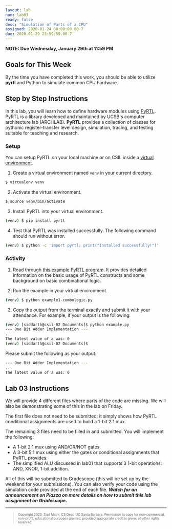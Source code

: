 ```yaml
---
layout: lab
num: lab03
ready: false
desc: "Simulation of Parts of a CPU"
assigned: 2020-01-24 08:00:00.00-7
due: 2020-01-29 23:59:59.00-7
---
```


**NOTE: Due Wednesday, January 29th at 11:59 PM**

## Goals for This Week
By the time you have completed this work, you should be able to 
utilize **pyrtl** and Python to simulate common CPU hardware.

## Step by Step Instructions

In this lab, you will learn how to define hardware modules using [PyRTL](https://ucsbarchlab.github.io/PyRTL/). PyRTL is a library developed and maintained by UCSB's computer architecture lab (ARCHLAB). **PyRTL** provides a collection of classes for pythonic register-transfer level design, simulation, tracing, and testing suitable for teaching and research.

### Setup

You can setup PyRTL on your local machine or on CSIL inside a [virtual environment](https://docs.python-guide.org/dev/virtualenvs/).

1. Create a virtual environment named `venv` in your current directory.
```bash
$ virtualenv venv
```

2. Activate the virtual environment.
```bash
$ source venv/bin/activate
```

3. Install PyRTL into your virtual environment.
```bash
(venv) $ pip install pyrtl
```

4. Test that PyRTL was installed successfully. The following command should run without error.
```bash
(venv) $ python -c 'import pyrtl; print("Installed successfully!")'
```

### Activity

1. Read through [this example PyRTL program](https://github.com/UCSBarchlab/PyRTL/blob/development/examples/example1-combologic.py). It provides detailed information on the basic usage of PyRTL constructs and some background on basic combinational logic.

2. Run the example in your virtual environment.
```bash
(venv) $ python example1-combologic.py
```

3. Copy the output from the terminal exactly and submit it with your attendance. For example, if your output is the following:
```bash
(venv) [siddarth@csil-02 Documents]$ python example.py
--- One Bit Adder Implementation ---
...
The latest value of a was: 0
(venv) [siddarth@csil-02 Documents]$
```

Please submit the following as your output:
```bash
--- One Bit Adder Implementation ---
...
The latest value of a was: 0
```

## Lab 03 Instructions

We will provide 4 different files where parts of the code are missing. We will also be demonstrating some of this in the lab on Friday.

The first file does not need to be submitted; it simply shows how PyRTL conditional assignments are used to build a 1-bit 2:1 mux.

The remaining 3 files need to be filled in and submitted. You will implement the following:
- A 1-bit 2:1 mux using AND/OR/NOT gates.
- A 3-bit 5:1 mux using either the gates or conditional assignments that PyRTL provides.
- The simplified ALU discussed in lab01 that supports 3 1-bit operations: AND, XNOR, 1-bit addition.

All of this will be submitted to Gradescope (this will be set up by the weekend for your submissions). You can also verify your code using the simulation code provided at the end of each file. ***Watch for an announcement on Piazza on more details on how to submit this lab assignment on Gradescope.***


<hr>
<blockquote><font size="1">
Copyright 2020, Ziad Matni, CS Dept, UC Santa Barbara. Permission to copy for non-commercial, non-profit, educational purposes granted, provided appropriate credit is given;  all other rights reserved
</font></blockquote>
